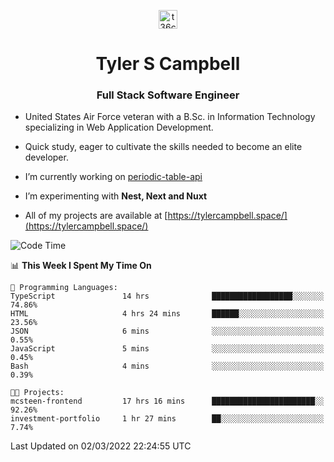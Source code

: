 <p align="center">
<a href="https://www.linkedin.com/in/t36campbell" target="blank"><img align="center" src="https://ik.imagekit.io/t36campbell/Portfolio/linkedin.png.original_m8bbGgPh6.png" alt="t36campbell" height="30" width="30" /></a>
</p>
<h1 align="center">Tyler S Campbell</h1>
<h3 align="center">Full Stack Software Engineer</h3>

* United States Air Force veteran with a B.Sc. in Information Technology specializing in Web Application Development. 

* Quick study, eager to cultivate the skills needed to become an elite developer.

* I’m currently working on [periodic-table-api](https://github.com/t36campbell/periodic-table-api)

* I’m experimenting with **Nest, Next and Nuxt**

* All of my projects are available at [https://tylercampbell.space/](https://tylercampbell.space/)

<!--START_SECTION:waka-->
![Code Time](http://img.shields.io/badge/Code%20Time-1%2C457%20hrs%2019%20mins-blue)

📊 **This Week I Spent My Time On** 

```text
💬 Programming Languages: 
TypeScript               14 hrs              ██████████████████░░░░░░░   74.86% 
HTML                     4 hrs 24 mins       ██████░░░░░░░░░░░░░░░░░░░   23.56% 
JSON                     6 mins              ░░░░░░░░░░░░░░░░░░░░░░░░░   0.55% 
JavaScript               5 mins              ░░░░░░░░░░░░░░░░░░░░░░░░░   0.45% 
Bash                     4 mins              ░░░░░░░░░░░░░░░░░░░░░░░░░   0.39%

🐱‍💻 Projects: 
mcsteen-frontend         17 hrs 16 mins      ███████████████████████░░   92.26% 
investment-portfolio     1 hr 27 mins        ██░░░░░░░░░░░░░░░░░░░░░░░   7.74%

```


 Last Updated on 02/03/2022 22:24:55 UTC
<!--END_SECTION:waka-->

